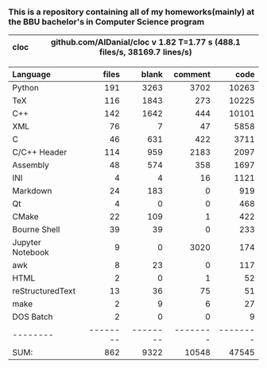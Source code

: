 ### This is a repository containing all of my homeworks(mainly) at the BBU bachelor's in Computer Science program


cloc|github.com/AlDanial/cloc v 1.82  T=1.77 s (488.1 files/s, 38169.7 lines/s)
--- | ---

Language|files|blank|comment|code
:-------|-------:|-------:|-------:|-------:
Python|191|3263|3702|10263
TeX|116|1843|273|10225
C++|142|1642|444|10101
XML|76|7|47|5858
C|46|631|422|3711
C/C++ Header|114|959|2183|2097
Assembly|48|574|358|1697
INI|4|4|16|1121
Markdown|24|183|0|919
Qt|4|0|0|468
CMake|22|109|1|422
Bourne Shell|39|39|0|233
Jupyter Notebook|9|0|3020|174
awk|8|23|0|117
HTML|2|0|1|52
reStructuredText|13|36|75|51
make|2|9|6|27
DOS Batch|2|0|0|9
--------|--------|--------|--------|--------
SUM:|862|9322|10548|47545

